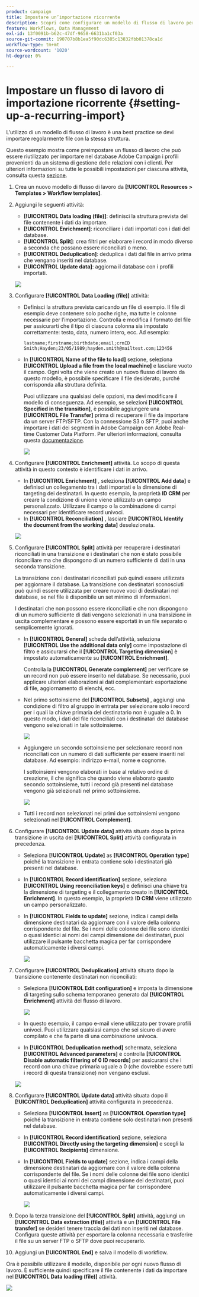 ```yaml
---
product: campaign
title: Impostare un’importazione ricorrente
description: Scopri come configurare un modello di flusso di lavoro per le importazioni ricorrenti.
feature: Workflows, Data Management
exl-id: 13f0091b-b62c-47df-9658-6631ba1cf03a
source-git-commit: 190707b8b1ea5f90dc6385c13832fbb01378ca1d
workflow-type: tm+mt
source-wordcount: '1020'
ht-degree: 0%

---
```


# Impostare un flusso di lavoro di importazione ricorrente {#setting-up-a-recurring-import}



L’utilizzo di un modello di flusso di lavoro è una best practice se devi importare regolarmente file con la stessa struttura.

Questo esempio mostra come preimpostare un flusso di lavoro che può essere riutilizzato per importare nel database Adobe Campaign i profili provenienti da un sistema di gestione delle relazioni con i clienti. Per ulteriori informazioni su tutte le possibili impostazioni per ciascuna attività, consulta questa [sezione](activities.md).

1. Crea un nuovo modello di flusso di lavoro da **[!UICONTROL Resources > Templates > Workflow templates]**.
1. Aggiungi le seguenti attività:

   * **[!UICONTROL Data loading (file)]**: definisci la struttura prevista del file contenente i dati da importare.
   * **[!UICONTROL Enrichment]**: riconciliare i dati importati con i dati del database.
   * **[!UICONTROL Split]**: crea filtri per elaborare i record in modo diverso a seconda che possano essere riconciliati o meno.
   * **[!UICONTROL Deduplication]**: deduplica i dati dal file in arrivo prima che vengano inseriti nel database.
   * **[!UICONTROL Update data]**: aggiorna il database con i profili importati.

   ![](assets/import_template_example0.png)

1. Configurare **[!UICONTROL Data Loading (file)]** attività:

   * Definisci la struttura prevista caricando un file di esempio. Il file di esempio deve contenere solo poche righe, ma tutte le colonne necessarie per l’importazione. Controlla e modifica il formato del file per assicurarti che il tipo di ciascuna colonna sia impostato correttamente: testo, data, numero intero, ecc. Ad esempio:

      ```
      lastname;firstname;birthdate;email;crmID
      Smith;Hayden;23/05/1989;hayden.smith@mailtest.com;123456
      ```

   * In **[!UICONTROL Name of the file to load]** sezione, seleziona **[!UICONTROL Upload a file from the local machine]** e lasciare vuoto il campo. Ogni volta che viene creato un nuovo flusso di lavoro da questo modello, è possibile specificare il file desiderato, purché corrisponda alla struttura definita.

      Puoi utilizzare una qualsiasi delle opzioni, ma devi modificare il modello di conseguenza. Ad esempio, se selezioni **[!UICONTROL Specified in the transition]**, è possibile aggiungere una **[!UICONTROL File Transfer]** prima di recuperare il file da importare da un server FTP/SFTP. Con la connessione S3 o SFTP, puoi anche importare i dati dei segmenti in Adobe Campaign con Adobe Real-time Customer Data Platform. Per ulteriori informazioni, consulta questa [documentazione](https://experienceleague.adobe.com/docs/experience-platform/destinations/catalog/email-marketing/adobe-campaign.html).

      ![](assets/import_template_example1.png)

1. Configurare **[!UICONTROL Enrichment]** attività. Lo scopo di questa attività in questo contesto è identificare i dati in arrivo.

   * In **[!UICONTROL Enrichment]** , seleziona **[!UICONTROL Add data]** e definisci un collegamento tra i dati importati e la dimensione di targeting dei destinatari. In questo esempio, la proprietà **ID CRM** per creare la condizione di unione viene utilizzato un campo personalizzato. Utilizzare il campo o la combinazione di campi necessari per identificare record univoci.
   * In **[!UICONTROL Reconciliation]** , lasciare **[!UICONTROL Identify the document from the working data]** deselezionata.

   ![](assets/import_template_example2.png)

1. Configurare **[!UICONTROL Split]** attività per recuperare i destinatari riconciliati in una transizione e i destinatari che non è stato possibile riconciliare ma che dispongono di un numero sufficiente di dati in una seconda transizione.

   La transizione con i destinatari riconciliati può quindi essere utilizzata per aggiornare il database. La transizione con destinatari sconosciuti può quindi essere utilizzata per creare nuove voci di destinatari nel database, se nel file è disponibile un set minimo di informazioni.

   I destinatari che non possono essere riconciliati e che non dispongono di un numero sufficiente di dati vengono selezionati in una transizione in uscita complementare e possono essere esportati in un file separato o semplicemente ignorati.

   * In **[!UICONTROL General]** scheda dell’attività, seleziona **[!UICONTROL Use the additional data only]** come impostazione di filtro e assicurarsi che il **[!UICONTROL Targeting dimension]** è impostato automaticamente su **[!UICONTROL Enrichment]**.

      Controlla la **[!UICONTROL Generate complement]** per verificare se un record non può essere inserito nel database. Se necessario, puoi applicare ulteriori elaborazioni ai dati complementari: esportazione di file, aggiornamento di elenchi, ecc.

   * Nel primo sottoinsieme del **[!UICONTROL Subsets]** , aggiungi una condizione di filtro al gruppo in entrata per selezionare solo i record per i quali la chiave primaria del destinatario non è uguale a 0. In questo modo, i dati del file riconciliati con i destinatari del database vengono selezionati in tale sottoinsieme.

      ![](assets/import_template_example3.png)

   * Aggiungere un secondo sottoinsieme per selezionare record non riconciliati con un numero di dati sufficiente per essere inseriti nel database. Ad esempio: indirizzo e-mail, nome e cognome.

      I sottoinsiemi vengono elaborati in base al relativo ordine di creazione, il che significa che quando viene elaborato questo secondo sottoinsieme, tutti i record già presenti nel database vengono già selezionati nel primo sottoinsieme.

      ![](assets/import_template_example3_2.png)

   * Tutti i record non selezionati nei primi due sottoinsiemi vengono selezionati nel **[!UICONTROL Complement]**.

1. Configurare **[!UICONTROL Update data]** attività situata dopo la prima transizione in uscita del **[!UICONTROL Split]** attività configurata in precedenza.

   * Seleziona **[!UICONTROL Update]** as **[!UICONTROL Operation type]** poiché la transizione in entrata contiene solo i destinatari già presenti nel database.
   * In **[!UICONTROL Record identification]** sezione, seleziona **[!UICONTROL Using reconciliation keys]** e definisci una chiave tra la dimensione di targeting e il collegamento creato in **[!UICONTROL Enrichment]**. In questo esempio, la proprietà **ID CRM** viene utilizzato un campo personalizzato.
   * In **[!UICONTROL Fields to update]** sezione, indica i campi della dimensione destinatari da aggiornare con il valore della colonna corrispondente del file. Se i nomi delle colonne dei file sono identici o quasi identici ai nomi dei campi dimensione dei destinatari, puoi utilizzare il pulsante bacchetta magica per far corrispondere automaticamente i diversi campi.

      ![](assets/import_template_example6.png)

1. Configurare **[!UICONTROL Deduplication]** attività situata dopo la transizione contenente destinatari non riconciliati:

   * Seleziona **[!UICONTROL Edit configuration]** e imposta la dimensione di targeting sullo schema temporaneo generato dal **[!UICONTROL Enrichment]** attività del flusso di lavoro.

      ![](assets/import_template_example4.png)

   * In questo esempio, il campo e-mail viene utilizzato per trovare profili univoci. Puoi utilizzare qualsiasi campo che sei sicuro di avere compilato e che fa parte di una combinazione univoca.
   * In **[!UICONTROL Deduplication method]** schermata, seleziona **[!UICONTROL Advanced parameters]** e controlla **[!UICONTROL Disable automatic filtering of 0 ID records]** per assicurarsi che i record con una chiave primaria uguale a 0 (che dovrebbe essere tutti i record di questa transizione) non vengano esclusi.

   ![](assets/import_template_example7.png)

1. Configurare **[!UICONTROL Update data]** attività situata dopo il **[!UICONTROL Deduplication]** attività configurata in precedenza.

   * Seleziona **[!UICONTROL Insert]** as **[!UICONTROL Operation type]** poiché la transizione in entrata contiene solo destinatari non presenti nel database.
   * In **[!UICONTROL Record identification]** sezione, seleziona **[!UICONTROL Directly using the targeting dimension]** e scegli la **[!UICONTROL Recipients]** dimensione.
   * In **[!UICONTROL Fields to update]** sezione, indica i campi della dimensione destinatari da aggiornare con il valore della colonna corrispondente del file. Se i nomi delle colonne dei file sono identici o quasi identici ai nomi dei campi dimensione dei destinatari, puoi utilizzare il pulsante bacchetta magica per far corrispondere automaticamente i diversi campi.

      ![](assets/import_template_example8.png)

1. Dopo la terza transizione del **[!UICONTROL Split]** attività, aggiungi un **[!UICONTROL Data extraction (file)]** attività e un **[!UICONTROL File transfer]** se desideri tenere traccia dei dati non inseriti nel database. Configura queste attività per esportare la colonna necessaria e trasferire il file su un server FTP o SFTP dove puoi recuperarlo.
1. Aggiungi un **[!UICONTROL End]** e salva il modello di workflow.

Ora è possibile utilizzare il modello, disponibile per ogni nuovo flusso di lavoro. È sufficiente quindi specificare il file contenente i dati da importare nel **[!UICONTROL Data loading (file)]** attività.

![](assets/import_template_example9.png)
